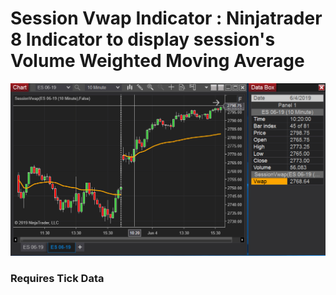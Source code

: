 # Session Vwap Indicator : Ninjatrader 8 Indicator to display session's Volume Weighted Moving Average
![Customise Hi-Low Line Color and Width](SessionVwap/img/vwap.png)

### Requires Tick Data
